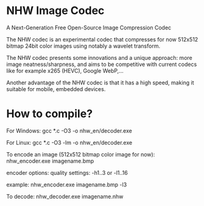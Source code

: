 NHW Image Codec
============

A Next-Generation Free Open-Source Image Compression Codec

The NHW codec is an experimental codec that compresses for now 512x512 bitmap 24bit color images using notably a wavelet transform.

The NHW codec presents some innovations and a unique approach: more image neatness/sharpness, and aims to be competitive with current codecs like for example x265 (HEVC), Google WebP,...

Another advantage of the NHW codec is that it has a high speed, making it suitable for mobile, embedded devices.


How to compile?
============

For Windows: gcc *.c -O3 -o nhw_en/decoder.exe

For Linux: gcc *.c -O3 -lm -o nhw_en/decoder.exe

To encode an image (512x512 bitmap color image for now): nhw_encoder.exe imagename.bmp

encoder options: quality settings: -h1..3 or -l1..16

example: nhw_encoder.exe imagename.bmp -l3
                 
To decode: nhw_decoder.exe imagename.nhw
